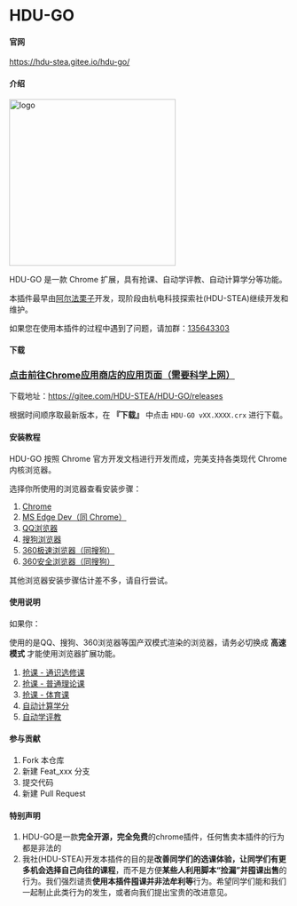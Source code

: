 # HDU-GO

#### 官网

https://hdu-stea.gitee.io/hdu-go/

#### 介绍

<img src="./image/logo.png" alt="logo" align='center' width="300px" />

HDU-GO 是一款 Chrome 扩展，具有抢课、自动学评教、自动计算学分等功能。

本插件最早由[阿尔法栗子](https://gitee.com/mzl980425/HDU-GO)开发，现阶段由杭电科技探索社(HDU-STEA)继续开发和维护。

如果您在使用本插件的过程中遇到了问题，请加群：[135643303](https://jq.qq.com/?_wv=1027&k=5Ne7Fg3)

#### 下载

### [点击前往Chrome应用商店的应用页面（需要科学上网）](https://chrome.google.com/webstore/detail/hdu-go/gehmlehclpdkeedjlkfpkadglcejfnkj)

下载地址：https://gitee.com/HDU-STEA/HDU-GO/releases

根据时间顺序取最新版本，在 **『下载』** 中点击 `HDU-GO vXX.XXXX.crx` 进行下载。

#### 安装教程

HDU-GO 按照 Chrome 官方开发文档进行开发而成，完美支持各类现代 Chrome 内核浏览器。

选择你所使用的浏览器查看安装步骤：

1. [Chrome](install/chrome)
2. [MS Edge Dev（同 Chrome）](install/chrome)
3. [QQ浏览器](install/qq)
4. [搜狗浏览器](install/sogou)
5. [360极速浏览器（同搜狗）](install/sogou)
6. [360安全浏览器（同搜狗）](install/sogou)

其他浏览器安装步骤估计差不多，请自行尝试。

#### 使用说明

如果你：

使用的是QQ、搜狗、360浏览器等国产双模式渲染的浏览器，请务必切换成 **高速模式** 才能使用浏览器扩展功能。

1. [抢课 - 通识选修课](usage/tsxxk)
2. [抢课 - 普通理论课](usage/xsxjs)
3. [抢课 - 体育课]()
4. [自动计算学分](usage/count-credit)
5. [自动学评教](usage/auto-rating)

#### 参与贡献

1. Fork 本仓库
2. 新建 Feat_xxx 分支
3. 提交代码
4. 新建 Pull Request

#### 特别声明

1. HDU-GO是一款**完全开源，完全免费**的chrome插件，任何售卖本插件的行为都是非法的
2. 我社(HDU-STEA)开发本插件的目的是**改善同学们的选课体验，让同学们有更多机会选择自己向往的课程**，而不是方便**某些人利用脚本“捡漏”并囤课出售**的行为。我们强烈谴责**使用本插件囤课并非法牟利等**行为。希望同学们能和我们一起制止此类行为的发生，或者向我们提出宝贵的改进意见。